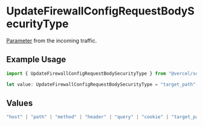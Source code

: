 # UpdateFirewallConfigRequestBodySecurityType

[Parameter](https://vercel.com/docs/security/vercel-waf/rule-configuration#parameters) from the incoming traffic.

## Example Usage

```typescript
import { UpdateFirewallConfigRequestBodySecurityType } from "@vercel/sdk/models/updatefirewallconfigop.js";

let value: UpdateFirewallConfigRequestBodySecurityType = "target_path";
```

## Values

```typescript
"host" | "path" | "method" | "header" | "query" | "cookie" | "target_path" | "raw_path" | "ip_address" | "region" | "protocol" | "scheme" | "environment" | "user_agent" | "geo_continent" | "geo_country" | "geo_country_region" | "geo_city" | "geo_as_number" | "ja4_digest" | "ja3_digest" | "rate_limit_api_id"
```
